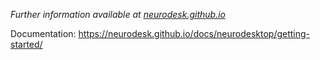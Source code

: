 _Further information available at [neurodesk.github.io](https://neurodesk.github.io)_

Documentation: https://neurodesk.github.io/docs/neurodesktop/getting-started/
